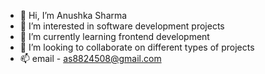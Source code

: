 - 👋 Hi, I’m Anushka Sharma
- 👀 I’m interested in software development projects
- 🌱 I’m currently learning frontend development
- 💞️ I’m looking to collaborate on different types of projects
- 📫 email - as8824508@gmail.com

<!---
develop-with-me/develop-with-me is a ✨ special ✨ repository because its `README.md` (this file) appears on your GitHub profile.
You can click the Preview link to take a look at your changes.
--->
